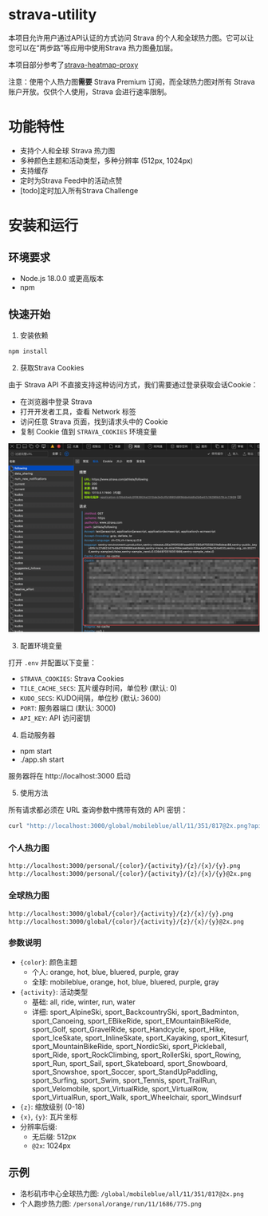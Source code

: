 # strava-utility

本项目允许用户通过API认证的方式访问 Strava 的个人和全球热力图。它可以让您可以在“两步路”等应用中使用Strava 热力图叠加层。

本项目部分参考了[strava-heatmap-proxy](https://github.com/erik/strava-heatmap-proxy)

注意：使用个人热力图**需要** Strava Premium 订阅，而全球热力图对所有 Strava 账户开放。仅供个人使用，Strava 会进行速率限制。

# 功能特性

- 支持个人和全球 Strava 热力图
- 多种颜色主题和活动类型，多种分辨率 (512px, 1024px)
- 支持缓存
- 定时为Strava Feed中的活动点赞
- [todo]定时加入所有Strava Challenge

# 安装和运行

## 环境要求

- Node.js 18.0.0 或更高版本
- npm

## 快速开始

1. 安装依赖
```bash
npm install
```

2. 获取Strava Cookies 

由于 Strava API 不直接支持这种访问方式，我们需要通过登录获取会话Cookie：

- 在浏览器中登录 Strava
- 打开开发者工具，查看 Network 标签
- 访问任意 Strava 页面，找到请求头中的 Cookie
- 复制 Cookie 值到 `STRAVA_COOKIES` 环境变量

![strava cookies](img/strava-cookies.png)

3. 配置环境变量

打开 `.env` 并配置以下变量：

- `STRAVA_COOKIES`: Strava Cookies
- `TILE_CACHE_SECS`: 瓦片缓存时间，单位秒 (默认: 0)
- `KUDO_SECS`: KUDO间隔，单位秒 (默认: 3600)
- `PORT`: 服务器端口 (默认: 3000)
- `API_KEY`: API 访问密钥


4. 启动服务器

- npm start
- ./app.sh start

服务器将在 http://localhost:3000 启动


5. 使用方法

所有请求都必须在 URL 查询参数中携带有效的 API 密钥：

```bash
curl "http://localhost:3000/global/mobileblue/all/11/351/817@2x.png?apiKey=your-api-key"
```

### 个人热力图
```
http://localhost:3000/personal/{color}/{activity}/{z}/{x}/{y}.png
http://localhost:3000/personal/{color}/{activity}/{z}/{x}/{y}@2x.png
```

### 全球热力图
```
http://localhost:3000/global/{color}/{activity}/{z}/{x}/{y}.png
http://localhost:3000/global/{color}/{activity}/{z}/{x}/{y}@2x.png
```

### 参数说明

- `{color}`: 颜色主题
  - 个人: orange, hot, blue, bluered, purple, gray
  - 全球: mobileblue, orange, hot, blue, bluered, purple, gray
- `{activity}`: 活动类型
  - 基础: all, ride, winter, run, water
  - 详细: sport_AlpineSki, sport_BackcountrySki, sport_Badminton, sport_Canoeing, sport_EBikeRide, sport_EMountainBikeRide, sport_Golf, sport_GravelRide, sport_Handcycle, sport_Hike, sport_IceSkate, sport_InlineSkate, sport_Kayaking, sport_Kitesurf, sport_MountainBikeRide, sport_NordicSki, sport_Pickleball, sport_Ride, sport_RockClimbing, sport_RollerSki, sport_Rowing, sport_Run, sport_Sail, sport_Skateboard, sport_Snowboard, sport_Snowshoe, sport_Soccer, sport_StandUpPaddling, sport_Surfing, sport_Swim, sport_Tennis, sport_TrailRun, sport_Velomobile, sport_VirtualRide, sport_VirtualRow, sport_VirtualRun, sport_Walk, sport_Wheelchair, sport_Windsurf
- `{z}`: 缩放级别 (0-18)
- `{x}`, `{y}`: 瓦片坐标
- 分辨率后缀:
  - 无后缀: 512px
  - `@2x`: 1024px

## 示例

- 洛杉矶市中心全球热力图: `/global/mobileblue/all/11/351/817@2x.png`
- 个人跑步热力图: `/personal/orange/run/11/1686/775.png`

